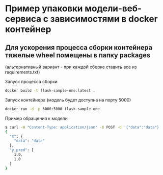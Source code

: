 # Пример упаковки модели-веб-сервиса с зависимостями в docker контейнер

## Для ускорения процесса сборки контейнера тяжелые wheel помещены в папку packages
(альтернативный вариант - при каждой сборке ставить все из requirements.txt)

Запуск процесса сборки

```bash
docker build -t flask-sample-one:latest .
```

Запуск контейнера (модель будет доступна на порту 5000)

```bash
docker run -d -p 5000:5000 flask-sample-one
```

Пример обращения к модели

```bash
$ curl -H "Content-Type: application/json" -X POST -d '{"data":"data"}' http://127.0.0.1:5000/predict
{
  "X": {
    "data": "data"
  },
  "y_pred": [
    1.0,
    1.0
  ]
}
```
